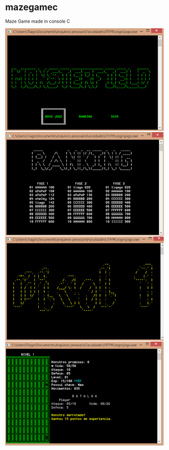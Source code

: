 # mazegamec
Maze Game made in console C

![alt tag](https://github.com/cscouto/mazegamec/blob/master/ss1.PNG)
![alt tag](https://github.com/cscouto/mazegamec/blob/master/ss2.PNG)
![alt tag](https://github.com/cscouto/mazegamec/blob/master/ss3.PNG)
![alt tag](https://github.com/cscouto/mazegamec/blob/master/ss4.PNG)

